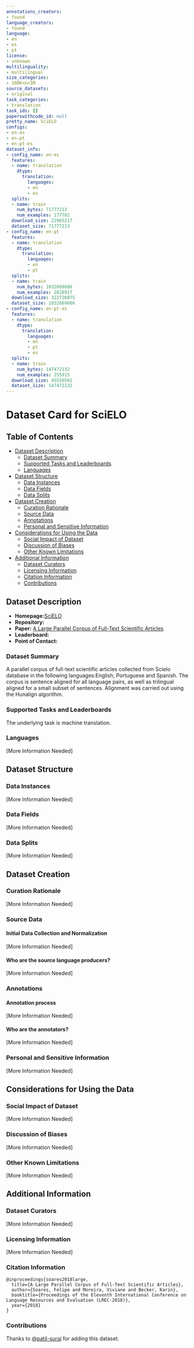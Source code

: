 ```yaml
---
annotations_creators:
- found
language_creators:
- found
language:
- en
- es
- pt
license:
- unknown
multilinguality:
- multilingual
size_categories:
- 100K<n<1M
source_datasets:
- original
task_categories:
- translation
task_ids: []
paperswithcode_id: null
pretty_name: SciELO
configs:
- en-es
- en-pt
- en-pt-es
dataset_info:
- config_name: en-es
  features:
  - name: translation
    dtype:
      translation:
        languages:
        - en
        - es
  splits:
  - name: train
    num_bytes: 71777213
    num_examples: 177782
  download_size: 22965217
  dataset_size: 71777213
- config_name: en-pt
  features:
  - name: translation
    dtype:
      translation:
        languages:
        - en
        - pt
  splits:
  - name: train
    num_bytes: 1032669686
    num_examples: 2828917
  download_size: 322726075
  dataset_size: 1032669686
- config_name: en-pt-es
  features:
  - name: translation
    dtype:
      translation:
        languages:
        - en
        - pt
        - es
  splits:
  - name: train
    num_bytes: 147472132
    num_examples: 255915
  download_size: 45556562
  dataset_size: 147472132
---
```


# Dataset Card for SciELO

## Table of Contents
- [Dataset Description](#dataset-description)
  - [Dataset Summary](#dataset-summary)
  - [Supported Tasks and Leaderboards](#supported-tasks-and-leaderboards)
  - [Languages](#languages)
- [Dataset Structure](#dataset-structure)
  - [Data Instances](#data-instances)
  - [Data Fields](#data-fields)
  - [Data Splits](#data-splits)
- [Dataset Creation](#dataset-creation)
  - [Curation Rationale](#curation-rationale)
  - [Source Data](#source-data)
  - [Annotations](#annotations)
  - [Personal and Sensitive Information](#personal-and-sensitive-information)
- [Considerations for Using the Data](#considerations-for-using-the-data)
  - [Social Impact of Dataset](#social-impact-of-dataset)
  - [Discussion of Biases](#discussion-of-biases)
  - [Other Known Limitations](#other-known-limitations)
- [Additional Information](#additional-information)
  - [Dataset Curators](#dataset-curators)
  - [Licensing Information](#licensing-information)
  - [Citation Information](#citation-information)
  - [Contributions](#contributions)

## Dataset Description

- **Homepage:**[SciELO](https://sites.google.com/view/felipe-soares/datasets#h.p_92uSCyAjWSRB)
- **Repository:**
- **Paper:** [A Large Parallel Corpus of Full-Text Scientific Articles](https://arxiv.org/abs/1905.01852)
- **Leaderboard:**
- **Point of Contact:**

### Dataset Summary

A parallel corpus of full-text scientific articles collected from Scielo database in the following languages:English, Portuguese and Spanish.
The corpus is sentence aligned for all language pairs, as well as trilingual aligned for a small subset of sentences.
Alignment was carried out using the Hunalign algorithm.

### Supported Tasks and Leaderboards

The underlying task is machine translation.

### Languages

[More Information Needed]

## Dataset Structure

### Data Instances

[More Information Needed]

### Data Fields

[More Information Needed]

### Data Splits

[More Information Needed]

## Dataset Creation

### Curation Rationale

[More Information Needed]

### Source Data

#### Initial Data Collection and Normalization

[More Information Needed]

#### Who are the source language producers?

[More Information Needed]

### Annotations

#### Annotation process

[More Information Needed]

#### Who are the annotators?

[More Information Needed]

### Personal and Sensitive Information

[More Information Needed]

## Considerations for Using the Data

### Social Impact of Dataset

[More Information Needed]

### Discussion of Biases

[More Information Needed]

### Other Known Limitations

[More Information Needed]

## Additional Information

### Dataset Curators

[More Information Needed]

### Licensing Information

[More Information Needed]

### Citation Information

```
@inproceedings{soares2018large,
  title={A Large Parallel Corpus of Full-Text Scientific Articles},
  author={Soares, Felipe and Moreira, Viviane and Becker, Karin},
  booktitle={Proceedings of the Eleventh International Conference on Language Resources and Evaluation (LREC-2018)},
  year={2018}
}
```
### Contributions

Thanks to [@patil-suraj](https://github.com/patil-suraj) for adding this dataset.